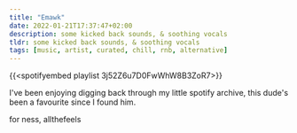 ```yaml
---
title: "Emawk"
date: 2022-01-21T17:37:47+02:00
description: some kicked back sounds, & soothing vocals 
tldr: some kicked back sounds, & soothing vocals
tags: [music, artist, curated, chill, rnb, alternative]
---
```


{{<spotifyembed playlist 3j52Z6u7D0FwWhW8B3ZoR7>}}

I've been enjoying digging back through my little spotify archive, this dude's been a favourite since I found him.

for ness, allthefeels